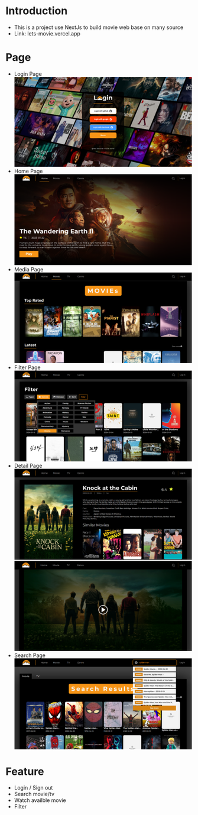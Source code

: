 # **Introduction**

-   This is a project use NextJs to build movie web base on many source
-   Link: lets-movie.vercel.app

# **Page**

-   Login Page
    ![Login](/public/readme/loginPage.png)
-   Home Page
    ![Home](/public/readme/homePage.png)
-   Media Page
    ![Media](/public/readme/mediaPage.png)
-   Filter Page
    ![Filter](/public/readme/filterPage.png)
-   Detail Page
    ![Detail](/public/readme/detailPage.png)
    ![Detail](/public/readme/detailPage2.png)
-   Search Page
    ![Search](/public/readme/searchPage.png)

# **Feature**

-   Login / Sign out
-   Search movie/tv
-   Watch availble movie
-   Filter
